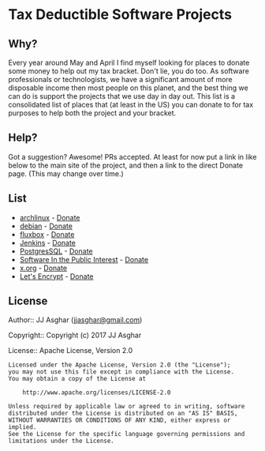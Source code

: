 # Tax Deductible Software Projects

## Why?

Every year around May and April I find myself looking for places to donate some money to
help out my tax bracket. Don't lie, you do too. As software professionals or technologists, we have
a significant amount of more disposable income then most people on this planet, and the
best thing we can do is support the projects that we use day in day out. This list is a
consolidated list of places that (at least in the US) you can donate to for tax purposes
to help both the project and your bracket.

## Help?

Got a suggestion? Awesome! PRs accepted. At least for now put a link in like below to the
main site of the project, and then a link to the direct Donate page. (This may change over
time.)

## List

- [archlinux][archlinux] - [Donate][archlinuxdonate]
- [debian][debian] - [Donate][debiandonate]
- [fluxbox][fluxbox] - [Donate][fluxboxdonate]
- [Jenkins][jenkins] - [Donate][jenkinsdonate]
- [PostgresSQL][postgres] - [Donate][postgresdonate]
- [Software In the Public Interest][sitpi] - [Donate][sitpidonate]
- [x.org][xorg] - [Donate][xorgdonate]
- [Let's Encrypt][le] - [Donate][ledonate]


## License

Author:: JJ Asghar ([jjasghar@gmail.com](mailto:jjasghar@gmail.com))

Copyright:: Copyright (c) 2017 JJ Asghar

License:: Apache License, Version 2.0

```text
Licensed under the Apache License, Version 2.0 (the "License");
you may not use this file except in compliance with the License.
You may obtain a copy of the License at

    http://www.apache.org/licenses/LICENSE-2.0

Unless required by applicable law or agreed to in writing, software
distributed under the License is distributed on an "AS IS" BASIS,
WITHOUT WARRANTIES OR CONDITIONS OF ANY KIND, either express or implied.
See the License for the specific language governing permissions and
limitations under the License.
```

[archlinux]: https://www.archlinux.org/
[archlinuxdonate]: http://www.spi-inc.org/projects/archlinux/
[debian]: https://www.debian.org/
[debiandonate]: http://www.spi-inc.org/projects/debian/
[fluxbox]: http://fluxbox.org/
[fluxboxdonate]: http://www.spi-inc.org/projects/fluxbox/
[jenkins]: https://jenkins.io/
[jenkinsdonate]: https://jenkins.io/donate
[postgres]: https://www.postgresql.org/
[postgresdonate]: http://www.spi-inc.org/projects/postgresql/
[sitpi]: http://www.spi-inc.org/
[sitpidonate]: http://www.spi-inc.org/donations/
[xorg]: https://www.x.org/wiki/XorgFoundation/
[xorgdonate]: http://www.spi-inc.org/projects/x.org/
[le]: https://letsencrypt.org/
[ledonate]: https://letsencrypt.org/donate/
